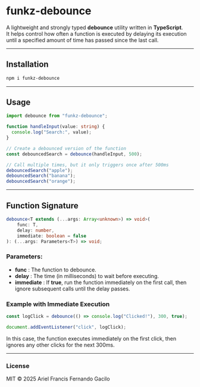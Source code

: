 # funkz-debounce
A lightweight and strongly typed **debounce** utility written in **TypeScript**.  
It helps control how often a function is executed by delaying its execution until a specified amount of time has passed since the last call.

---

## Installation

```bash
npm i funkz-debounce
```

---

## Usage

```ts
import debounce from "funkz-debounce";

function handleInput(value: string) {
  console.log("Search:", value);
}

// Create a debounced version of the function
const debouncedSearch = debounce(handleInput, 500);

// Call multiple times, but it only triggers once after 500ms
debouncedSearch("apple");
debouncedSearch("banana");
debouncedSearch("orange");
```
---

## Function Signature

```ts
debounce<T extends (...args: Array<unknown>) => void>(
    func: T,
    delay: number,
    immediate: boolean = false
): (...args: Parameters<T>) => void;
```

### Parameters:
- **func** : The function to debounce.
- **delay** : The time (in milliseconds) to wait before executing.
- **immediate** : If **true**, run the function immediately on the first call, then ignore subsequent calls until the delay passes.

### Example with Immediate Execution

```ts
const logClick = debounce(() => console.log("Clicked!"), 300, true);

document.addEventListener("click", logClick);
```
In this case, the function executes immediately on the first click, then ignores any other clicks for the next 300ms.

---

### License
MIT © 2025 Ariel Francis Fernando Gacilo